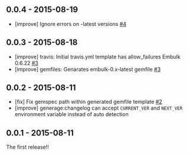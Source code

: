 ## 0.0.4 - 2015-08-19
* [improve] Ignore errors on -latest versions [#4](https://github.com/everyleaf/everyleaf-embulk_helper/pull/4)

## 0.0.3 - 2015-08-18

* [improve] travis: Initial travis.yml template has allow_failures Embulk 0.6.22 [#3](https://github.com/everyleaf/everyleaf-embulk_helper/pull/3)
* [improve] gemfiles: Genarates embulk-0.x-latest gemfile [#3](https://github.com/everyleaf/everyleaf-embulk_helper/pull/3)

## 0.0.2 - 2015-08-11

* [fix] Fix gemspec path within generated gemfile template [#2](https://github.com/everyleaf/everyleaf-embulk_helper/pull/2)
* [improve] generage:changelog can accept `CURRENT_VER` and `NEXT_VER` environment variable instead of auto detection

## 0.0.1 - 2015-08-11

The first release!!

